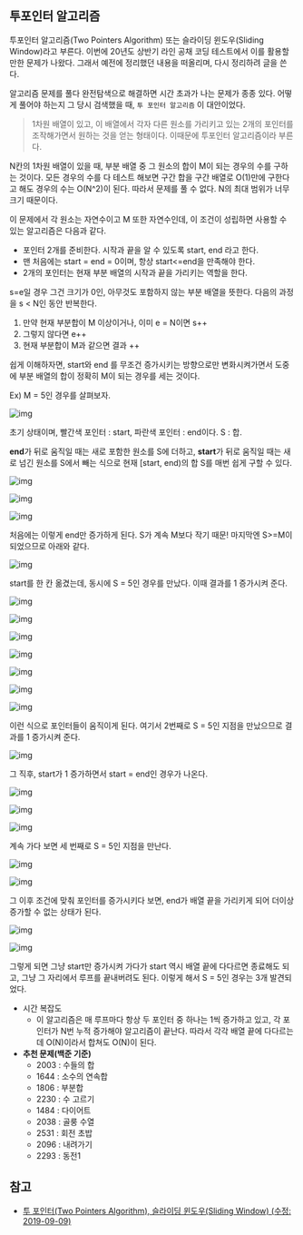 ## 투포인터 알고리즘

투포인터 알고리즘(Two Pointers Algorithm) 또는 슬라이딩 윈도우(Sliding Window)라고 부른다. 이번에 20년도 상반기 라인 공채 코딩 테스트에서 이를 활용할 만한 문제가 나왔다. 그래서 예전에 정리했던 내용을 떠올리며, 다시 정리하려 글을 쓴다.



알고리즘 문제를 풀다 완전탐색으로 해결하면 시간 초과가 나는 문제가 종종 있다. 어떻게 풀어야 하는지 그 당시 검색했을 때, `투 포인터 알고리즘` 이 대안이었다.

> 1차원 배열이 있고, 이 배열에서 각자 다른 원소를 가리키고 있는 2개의 포인터를 조작해가면서 원하는 것을 얻는 형태이다. 이때문에 투포인터 알고리즘이라 부른다.



N칸의 1차원 배열이 있을 때, 부분 배열 중 그 원소의 합이 M이 되는 경우의 수를 구하는 것이다. 모든 경우의 수를 다 테스트 해보면 구간 합을 구간 배열로 O(1)만에 구한다고 해도 경우의 수는 O(N^2)이 된다. 따라서 문제를 풀 수 없다. N의 최대 범위가 너무 크기 때문이다. 



이 문제에서 각 원소는 자연수이고 M 또한 자연수인데, 이 조건이 성립하면 사용할 수 있는 알고리즘은 다음과 같다.

- 포인터 2개를 준비한다. 시작과 끝을 알 수 있도록 start, end 라고 한다.
- 맨 처음에는 start = end = 0이며, 항상 start<=end을 만족해야 한다.
- 2개의 포인터는 현재 부분 배열의 시작과 끝을 가리키는 역할을 한다.

s=e일 경우 그건 크기가 0인, 아무것도 포함하지 않는 부분 배열을 뜻한다. 다음의 과정을 s < N인 동안 반복한다.

1. 만약 현재 부분합이 M 이상이거나, 이미 e = N이면 s++
2. 그렇지 않다면 e++
3. 현재 부분합이 M과 같으면 결과 ++ 

쉽게 이해하자면, start와 end 를 무조건 증가시키는 방향으로만 변화시켜가면서 도중에 부분 배열의 합이 정확히 M이 되는 경우를 세는 것이다. 



Ex) M = 5인 경우를 살펴보자.

![img](https://mblogthumb-phinf.pstatic.net/20160824_56/kks227_1471976777631dvMpe_PNG/1.png?type=w2)

초기 상태이며, 빨간색 포인터 : start, 파란색 포인터 : end이다. S : 합.

**end**가 뒤로 움직일 때는 새로 포함한 원소를 S에 더하고, **start**가 뒤로 움직일 때는 새로 넘긴 원소를 S에서 빼는 식으로 현재 [start, end)의 합 S를 매번 쉽게 구할 수 있다.

![img](https://mblogthumb-phinf.pstatic.net/20160824_196/kks227_1471976777962Qks67_PNG/2.png?type=w2)

![img](https://mblogthumb-phinf.pstatic.net/20160824_274/kks227_1471976778508STsIS_PNG/3.png?type=w2)

![img](https://mblogthumb-phinf.pstatic.net/20160824_118/kks227_1471976778842HkF4H_PNG/4.png?type=w2)

처음에는 이렇게 end만 증가하게 된다. S가 계속 M보다 작기 때문! 마지막엔 S>=M이 되었으므로 아래와 같다.

![img](https://mblogthumb-phinf.pstatic.net/20160824_101/kks227_1471976779156aosTT_PNG/5.png?type=w2)

start를 한 칸 옮겼는데, 동시에 S = 5인 경우를 만났다. 이때 결과를 1 증가시켜 준다.

![img](https://mblogthumb-phinf.pstatic.net/20160824_186/kks227_1471976779456z8WVP_PNG/6.png?type=w2)

![img](https://mblogthumb-phinf.pstatic.net/20160824_1/kks227_1471976779887ko5yw_PNG/7.png?type=w2)

![img](https://mblogthumb-phinf.pstatic.net/20160824_265/kks227_1471976780291PDw0Y_PNG/8.png?type=w2)

![img](https://mblogthumb-phinf.pstatic.net/20160824_139/kks227_1471976780603hkxD5_PNG/9.png?type=w2)

![img](https://mblogthumb-phinf.pstatic.net/20160824_284/kks227_1471976780877YjQiA_PNG/10.png?type=w2)

![img](https://mblogthumb-phinf.pstatic.net/20160824_101/kks227_1471976781212P3Li0_PNG/11.png?type=w2)

![img](https://mblogthumb-phinf.pstatic.net/20160824_188/kks227_14719767815252r1eQ_PNG/12.png?type=w2)

이런 식으로 포인터들이 움직이게 된다. 여기서 2번째로 S = 5인 지점을 만났으므로 결과를 1 증가시켜 준다.

![img](https://mblogthumb-phinf.pstatic.net/20160824_80/kks227_14719767817475h0eo_PNG/13.png?type=w2)

그 직후, start가 1 증가하면서 start = end인 경우가 나온다.

![img](https://mblogthumb-phinf.pstatic.net/20160824_240/kks227_1471976782107sRHbv_PNG/14.png?type=w2)

![img](https://mblogthumb-phinf.pstatic.net/20160824_240/kks227_14719767826459iErQ_PNG/15.png?type=w2)

![img](https://mblogthumb-phinf.pstatic.net/20160824_192/kks227_1471976782977RS8E6_PNG/16.png?type=w2)

계속 가다 보면 세 번째로 S = 5인 지점을 만난다.

![img](https://mblogthumb-phinf.pstatic.net/20160824_147/kks227_1471976783270H1Bah_PNG/17.png?type=w2)

![img](https://mblogthumb-phinf.pstatic.net/20160824_44/kks227_1471976783607C4F3g_PNG/18.png?type=w2)

그 이후 조건에 맞춰 포인터를 증가시키다 보면, end가 배열 끝을 가리키게 되어 더이상 증가할 수 없는 상태가 된다.

![img](https://mblogthumb-phinf.pstatic.net/20160824_197/kks227_1471976784071FLqRR_PNG/19.png?type=w2)

![img](https://mblogthumb-phinf.pstatic.net/20160824_87/kks227_14719767845214em80_PNG/20.png?type=w2)

그렇게 되면 그냥 start만 증가시켜 가다가 start 역시 배열 끝에 다다르면 종료해도 되고, 그냥 그 자리에서 루프를 끝내버려도 된다. 이렇게 해서 S = 5인 경우는 3개 발견되었다.



- 시간 복잡도 
  - 이 알고리즘은 매 루프마다 항상 두 포인터 중 하나는 1씩 증가하고 있고, 각 포인터가 N번 누적 증가해야 알고리즘이 끝난다. 따라서 각각 배열 끝에 다다르는데 O(N)이라서 합쳐도 O(N)이 된다.
- **추천 문제(백준 기준)**
  - 2003 : 수들의 합
  - 1644 : 소수의 연속합
  - 1806 : 부분합
  - 2230 : 수 고르기
  - 1484 : 다이어트
  - 2038 : 골룽 수열
  - 2531 : 회전 초밥
  - 2096 : 내려가기
  - 2293 : 동전1



## 참고

- [투 포인터(Two Pointers Algorithm), 슬라이딩 윈도우(Sliding Window) (수정: 2019-09-09)](https://m.blog.naver.com/kks227/220795165570)
